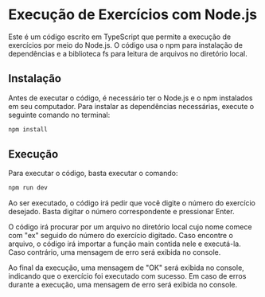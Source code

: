 # Execução de Exercícios com Node.js
Este é um código escrito em TypeScript que permite a execução de exercícios por meio do Node.js. O código usa o npm para instalação de dependências e a biblioteca fs para leitura de arquivos no diretório local.

## Instalação
Antes de executar o código, é necessário ter o Node.js e o npm instalados em seu computador. Para instalar as dependências necessárias, execute o seguinte comando no terminal:

```bash
npm install
```

## Execução
Para executar o código, basta executar o comando:

```bash
npm run dev
```

Ao ser executado, o código irá pedir que você digite o número do exercício desejado. Basta digitar o número correspondente e pressionar Enter.

O código irá procurar por um arquivo no diretório local cujo nome comece com "ex" seguido do número do exercício digitado. Caso encontre o arquivo, o código irá importar a função main contida nele e executá-la. Caso contrário, uma mensagem de erro será exibida no console.

Ao final da execução, uma mensagem de "OK" será exibida no console, indicando que o exercício foi executado com sucesso. Em caso de erros durante a execução, uma mensagem de erro será exibida no console.
